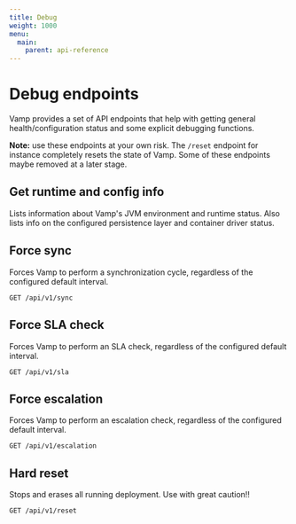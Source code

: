 ```yaml
---
title: Debug
weight: 1000
menu:
  main:
    parent: api-reference
---
```


# Debug endpoints

Vamp provides a set of API endpoints that help with getting general health/configuration status and some explicit debugging functions.

**Note:** use these endpoints at your own risk. The `/reset` endpoint for instance completely resets the state of Vamp. Some of these endpoints maybe removed at a later stage.

## Get runtime and config info

Lists information about Vamp's JVM environment and runtime status. Also lists info on the configured persistence layer and container driver status.

## Force sync

Forces Vamp to perform a synchronization cycle, regardless of the configured default interval.

	GET /api/v1/sync
	
## Force SLA check	

Forces Vamp to perform an SLA check, regardless of the configured default interval.

	GET /api/v1/sla

## Force escalation	

Forces Vamp to perform an escalation check, regardless of the configured default interval.

	GET /api/v1/escalation

## Hard reset

Stops and erases	all running deployment. Use with great caution!!

	GET /api/v1/reset
